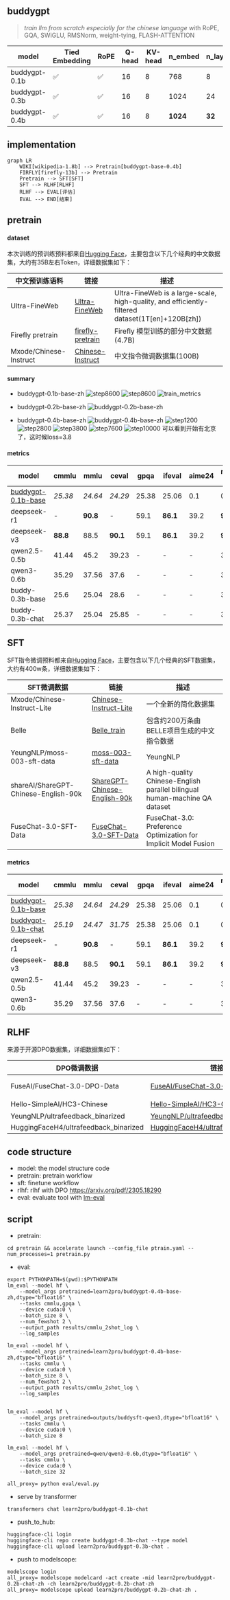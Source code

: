 ## buddygpt

> *train llm from scratch especially for the chinese language*
> with RoPE, GQA, SWiGLU, RMSNorm, weight-tying, FLASH-ATTENTION

|model|Tied Embedding|RoPE|Q-head|KV-head|n_embed|n_layer|seq_len|batch_size(token)|loss|
|-|-|-|-|-|-|-|-|-|-|
|buddygpt-0.1b|✅|✅|16|8|768|8|1024|20*64k|3.5766|
|buddygpt-0.3b|✅|✅|16|8|1024|24|1024|20*64k|-|
|buddygpt-0.4b|✅|✅|16|8|**1024**|**32**|1024|**20*64k**|3.6754|


## implementation

```mermaid
graph LR
    WIKI[wikipedia-1.8b] --> Pretrain[buddygpt-base-0.4b]
    FIRFLY[firefly-13b] --> Pretrain
    Pretrain --> SFT[SFT]
    SFT --> RLHF[RLHF]
    RLHF --> EVAL[评估]
    EVAL --> END[结束]
```

## pretrain
#### dataset
本次训练的预训练预料都来自[Hugging Face](https://huggingface.co/)，主要包含以下几个经典的中文数据集，大约有35B左右Token，详细数据集如下：

| 中文预训练语料    | 链接                                                         | 描述                                            |
| ----------------- | ------------------------------------------------------------ | ----------------------------------------------- |
| Ultra-FineWeb | [Ultra-FineWeb](https://huggingface.co/datasets/openbmb/Ultra-FineWeb) | Ultra-FineWeb is a large-scale, high-quality, and efficiently-filtered dataset(1T[en]+120B[zh]) |
| Firefly pretrain | [firefly-pretrain](https://huggingface.co/datasets/YeungNLP/firefly-pretrain-dataset) | Firefly 模型训练的部分中文数据(4.7B) |
| Mxode/Chinese-Instruct |[Chinese-Instruct](https://huggingface.co/datasets/Mxode/Chinese-Instruct) | 中文指令微调数据集(100B) |


#### summary

- buddygpt-0.1b-base-zh
![step8600](static/step8600-zh.png)
![step8600](static/step8600-en.png)
![train_metrics](static/01b-train-metrics.png)

- buddygpt-0.2b-base-zh
![buddygpt-0.2b-base-zh](static/buddygpt-0.2b-base-zh.png)

- buddygpt-0.4b-base-zh
![buddygpt-0.4b-base-zh](static/buddygpt-0.2b-base-zh.png)
![step1200](static/step1200.png)
![step2800](static/step2800.png)
![step3800](static/step3800.png)
![step7600](static/step7600.png)
![step10000](static/step10000.png) 可以看到开始有北京了，这时候loss=3.8
 
#### metrics
|model|cmmlu|mmlu|ceval|gpqa|ifeval|aime24|math-500|livecodebench|
|-|-|-|-|-|-|-|-|-|
|[buddygpt-0.1b-base](https://huggingface.co/learn2pro/buddygpt-0.1b-base)|*25.38*|*24.64*|*24.29*|25.38|25.06|0.1|0.1|0.1|
|deepseek-r1|-|**90.8**|-|59.1|**86.1**|39.2|**90.2**|37.6|
|deepseek-v3|**88.8**|88.5|**90.1**|59.1|**86.1**|39.2|**90.2**|37.6|
|qwen2.5-0.5b|41.44|45.2|39.23|-|-|-|32.44|-|
|qwen3-0.6b|35.29|37.56|37.6|-|-|-|32.44|-|
|buddy-0.3b-base|25.6|25.04|28.6|-|-|-|32.44|-|
|buddy-0.3b-chat|25.37|25.04|25.85|-|-|-|32.44|-|


## SFT

SFT指令微调预料都来自[Hugging Face](https://huggingface.co/)，主要包含以下几个经典的SFT数据集，大约有400w条，详细数据集如下：

| SFT微调数据 | 链接                                                         | 描述                                       |
| ----------- | ------------------------------------------------------------ | ------------------------------------------ |
| Mxode/Chinese-Instruct-Lite |[Chinese-Instruct-Lite](https://huggingface.co/datasets/Mxode/Chinese-Instruct-Lite/viewer/general) | 一个全新的简化数据集 |
| Belle       | [Belle_train](https://huggingface.co/datasets/BelleGroup/train_2M_CN) | 包含约200万条由BELLE项目生成的中文指令数据 |
| YeungNLP/moss-003-sft-data |[moss-003-sft-data](https://huggingface.co/datasets/YeungNLP/moss-003-sft-data)|YeungNLP|
| shareAI/ShareGPT-Chinese-English-90k |[ShareGPT-Chinese-English-90k](https://huggingface.co/datasets/shareAI/ShareGPT-Chinese-English-90k) | A high-quality Chinese-English parallel bilingual human-machine QA dataset |
| FuseChat-3.0-SFT-Data       | [FuseChat-3.0-SFT-Data](https://huggingface.co/datasets/FuseAI/FuseChat-3.0-SFT-Data) | FuseChat-3.0: Preference Optimization for Implicit Model Fusion |

#### metrics
|model|cmmlu|mmlu|ceval|gpqa|ifeval|aime24|math-500|livecodebench|
|-|-|-|-|-|-|-|-|-|
|[buddygpt-0.1b-base](https://huggingface.co/learn2pro/buddygpt-0.1b-base)|*25.38*|*24.64*|*24.29*|25.38|25.06|0.1|0.1|0.1|
|[buddygpt-0.1b-chat](https://huggingface.co/learn2pro/buddygpt-0.1b-chat)|*25.19*|*24.47*|*31.75*|25.38|25.06|0.1|0.1|0.1|
|deepseek-r1|-|**90.8**|-|59.1|**86.1**|39.2|**90.2**|37.6|
|deepseek-v3|**88.8**|88.5|**90.1**|59.1|**86.1**|39.2|**90.2**|37.6|
|qwen2.5-0.5b|41.44|45.2|39.23|-|-|-|32.44|-|
|qwen3-0.6b|35.29|37.56|37.6|-|-|-|32.44|-|


## RLHF

来源于开源DPO数据集，详细数据集如下：

| DPO微调数据 | 链接                                                         | 描述                                       |
| ----------- | ------------------------------------------------------------ | ------------------------------------------ |
| FuseAI/FuseChat-3.0-DPO-Data       | [FuseAI/FuseChat-3.0-DPO-Data](https://huggingface.co/datasets/FuseAI/FuseChat-3.0-DPO-Data) | 包含约200万条由BELLE项目生成的中文指令数据 |
| Hello-SimpleAI/HC3-Chinese     | [Hello-SimpleAI/HC3-Chinese](https://huggingface.co/datasets/Hello-SimpleAI/HC3-Chinese) | 流萤开源模型SFT数据集                      |
|YeungNLP/ultrafeedback_binarized|[YeungNLP/ultrafeedback_binarized](https://huggingface.co/datasets/YeungNLP/ultrafeedback_binarized)|YeungNLP DPO|
|HuggingFaceH4/ultrafeedback_binarized|[HuggingFaceH4/ultrafeedback_binarized](https://huggingface.co/datasets/HuggingFaceH4/ultrafeedback_binarized)| HuggingFaceH4/ultrafeedback_binarized |


## code structure

- model: the model structure code
- pretrain: pretrain workflow
- sft: finetune workflow
- rlhf: rlhf with DPO https://arxiv.org/pdf/2305.18290
- eval: evaluate tool with [lm-eval](https://github.com/EleutherAI/lm-evaluation-harness)

## script

- pretrain: 
```
cd pretrain && accelerate launch --config_file ptrain.yaml --num_processes=1 pretrain.py
```
- eval: 
```shell
export PYTHONPATH=$(pwd):$PYTHONPATH
lm_eval --model hf \
    --model_args pretrained=learn2pro/buddygpt-0.4b-base-zh,dtype="bfloat16" \
    --tasks cmmlu,gpqa \
    --device cuda:0 \
    --batch_size 8 \
    --num_fewshot 2 \
    --output_path results/cmmlu_2shot_log \
    --log_samples

lm_eval --model hf \
    --model_args pretrained=learn2pro/buddygpt-0.4b-base-zh,dtype="bfloat16" \
    --tasks cmmlu \
    --device cuda:0 \
    --batch_size 8 \
    --num_fewshot 2 \
    --output_path results/cmmlu_2shot_log \
    --log_samples


lm_eval --model hf \
    --model_args pretrained=outputs/buddysft-qwen3,dtype="bfloat16" \
    --tasks cmmlu \
    --device cuda:0 \
    --batch_size 8

lm_eval --model hf \
    --model_args pretrained=qwen/qwen3-0.6b,dtype="bfloat16" \
    --tasks cmmlu \
    --device cuda:0 \
    --batch_size 32

all_proxy= python eval/eval.py

```

- serve by transformer
```
transformers chat learn2pro/buddygpt-0.1b-chat
```

- push_to_hub:
```
huggingface-cli login
huggingface-cli repo create buddygpt-0.3b-chat --type model
huggingface-cli upload learn2pro/buddygpt-0.3b-chat .
```

- push to modelscope:
```
modelscope login
all_proxy= modelscope modelcard -act create -mid learn2pro/buddygpt-0.2b-chat-zh -ch learn2pro/buddygpt-0.2b-chat-zh
all_proxy= modelscope upload learn2pro/buddygpt-0.2b-chat-zh .
```



